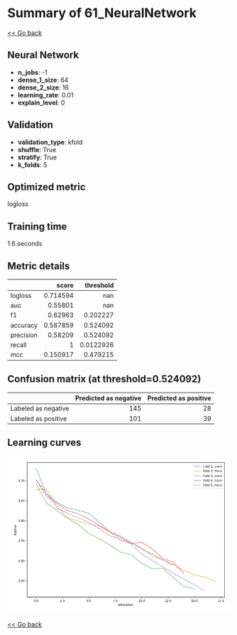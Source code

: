 # Summary of 61_NeuralNetwork

[<< Go back](../README.md)


## Neural Network
- **n_jobs**: -1
- **dense_1_size**: 64
- **dense_2_size**: 16
- **learning_rate**: 0.01
- **explain_level**: 0

## Validation
 - **validation_type**: kfold
 - **shuffle**: True
 - **stratify**: True
 - **k_folds**: 5

## Optimized metric
logloss

## Training time

1.6 seconds

## Metric details
|           |    score |   threshold |
|:----------|---------:|------------:|
| logloss   | 0.714594 | nan         |
| auc       | 0.55801  | nan         |
| f1        | 0.62963  |   0.202227  |
| accuracy  | 0.587859 |   0.524092  |
| precision | 0.58209  |   0.524092  |
| recall    | 1        |   0.0122926 |
| mcc       | 0.150917 |   0.479215  |


## Confusion matrix (at threshold=0.524092)
|                     |   Predicted as negative |   Predicted as positive |
|:--------------------|------------------------:|------------------------:|
| Labeled as negative |                     145 |                      28 |
| Labeled as positive |                     101 |                      39 |

## Learning curves
![Learning curves](learning_curves.png)

[<< Go back](../README.md)
